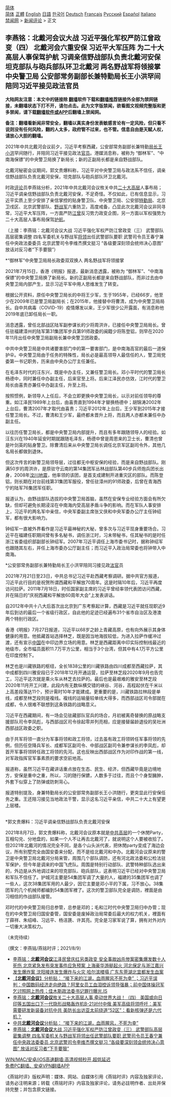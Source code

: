  <!-- 面包屑导航 --> <div class="breadcrumb"><!-- GTranslate: https://gtranslate.io/ -->  <div class="switcher notranslate">  <div class="selected">  <a href="#" onclick="return false;"> 简体</a>  </div>  <div class="option">  <a href="https://www.bannedbook.org" onclick="doGTranslate('zh-CN|zh-CN');jQuery('div.switcher div.selected a').html(jQuery(this).html());return false;" title="简体中文" class="nturl selected"> 简体</a>  <a href="https://www.bannedbook.org/zh-tw/" onclick="doGTranslate('zh-CN|zh-TW');jQuery('div.switcher div.selected a').html(jQuery(this).html());return false;" title="繁體中文" class="nturl"> 正體</a>  <a href="https://www.bannedbook.org/en/" onclick="doGTranslate('zh-CN|en');jQuery('div.switcher div.selected a').html(jQuery(this).html());return false;" title="English" class="nturl"> English</a>  <a href="https://www.bannedbook.org/ja/" onclick="doGTranslate('zh-CN|ja');jQuery('div.switcher div.selected a').html(jQuery(this).html());return false;" title="日本語" class="nturl"> 日語</a>  <a href="https://www.bannedbook.org/ko/" onclick="doGTranslate('zh-CN|ko');jQuery('div.switcher div.selected a').html(jQuery(this).html());return false;" title="한국어" class="nturl"> 한국어</a>  <a href="https://www.bannedbook.org/de/" onclick="doGTranslate('zh-CN|de');jQuery('div.switcher div.selected a').html(jQuery(this).html());return false;" title="Deutsch" class="nturl"> Deutsch</a>  <a href="https://www.bannedbook.org/fr/" onclick="doGTranslate('zh-CN|fr');jQuery('div.switcher div.selected a').html(jQuery(this).html());return false;" title="Français" class="nturl"> Français</a>  <a href="https://www.bannedbook.org/ru/" onclick="doGTranslate('zh-CN|ru');jQuery('div.switcher div.selected a').html(jQuery(this).html());return false;" title="Русский" class="nturl"> Русский</a>  <a href="https://www.bannedbook.org/es/" onclick="doGTranslate('zh-CN|es');jQuery('div.switcher div.selected a').html(jQuery(this).html());return false;" title="Español" class="nturl"> Español</a>  <a href="https://www.bannedbook.org/it/" onclick="doGTranslate('zh-CN|it');jQuery('div.switcher div.selected a').html(jQuery(this).html());return false;" title="Italiano" class="nturl"> Italiano</a>  </div>  </div>      <div class='breadcrumb-sub'><!-- Breadcrumb NavXT 6.3.0 --> <a href="https://www.bannedbook.org/" class="home">禁闻网</a> &gt; <a href="https://www.bannedbook.org/bnews/comments/" class="category">新闻评论</a> &gt; 正文</div></div><h2>李燕铭：北戴河会议大战 习近平强化军权严防江曾政变（四） 北戴河会六重安保 习近平大军压阵 为二十大高层人事保驾护航 习调亲信野战部队负责北戴河安保 坦克部队与砲兵部队环卫北戴河 两名野战军将领接掌中央警卫局 公安部常务副部长兼特勤局长王小洪罕间陪同习近平接见政法官员</h2> <p class="notice"><b>大陆网友注意：本文中的链接除 <a href="https://github.com/bannedbook/fanqiang" >翻墙</a>软件下载和<a href="https://github.com/killgcd/justmysocks/blob/master/README.md">翻墙推荐</a>链接外全部为禁网链接，未翻墙状态下打不开，请勿点击。此为文字版禁闻，欲看图文视频完整版和更多禁闻，请下载<a href="https://github.com/bannedbook/fanqiang">翻墙软件或APP</a>后翻墙上禁闻网。</p><p>备注：翻墙看新闻非常安全，翻墙以真实身份发表敏感言论有一定风险，但只看不说则没有任何风险，翻的人太多，政府管不过来，也不管。信息自由是天赋人权，请放心大胆的翻墙。</b></p>  <div class="entry"> <p></p> <p>2021年中共北戴河会议前夕&#65292;习近平考察西藏&#65292;公安部常务副部长兼特勤<a href="https://www.bannedbook.org/bnews/tag/%E5%B1%80%E9%95%BF/" class="st_tag internal_tag" rel="tag" title="标签 局长 下的日志">局长</a><a href="https://www.bannedbook.org/bnews/tag/%e7%8e%8b%e5%b0%8f%e6%b4%aa/" class="st_tag internal_tag" rel="tag" title="标签 王小洪 下的日志">王小洪</a>罕间随行&#65292;并陪同习近平接见政法<a href="https://www.bannedbook.org/bnews/tag/%E5%AE%98%E5%91%98/" class="st_tag internal_tag" rel="tag" title="标签 官员 下的日志">官员</a>&#12290;港媒消息称&#65292;被称为 &#8220;御林军&#8221;&#12289;&#8220;中南海保镖&#8221;的中央警卫局换了新局长&#65307;新的正副局长都是来自野战部队&#12290;</p> <p>   北戴河秘密会议期间&#65292;郭文贵爆料称&#65292;习近平对中央警卫局与政法系不信任&#65292;调亲信野战部队负责北戴河安保&#65292;坦克部队与砲兵部队环卫北戴河&#12290;</p> <p>时政<span class='wp_keywordlink_affiliate'><a href="https://www.bannedbook.org/bnews/comments/" title="新闻评论" target="_blank">评论</a></span>员李燕铭分析&#65292;2021年中共北戴河会议攸关中共<a href="https://www.bannedbook.org/bnews/tag/%E4%BA%8C%E5%8D%81%E5%A4%A7/" class="st_tag internal_tag" rel="tag" title="标签 二十大 下的日志">二十大</a><span class='wp_keywordlink_affiliate'><a href="https://www.bannedbook.org/bnews/ccpdope/" title="中共高层内幕" target="_blank">高层</a></span>人事布局&#65307;习近平调亲信野战部队负责北戴河安保&#65292;不足奇怪&#12290;不仅如此&#65292;已有信息显示&#65292;习近平实质上至少安排了亲信掌控的贴身警卫队&#12289;中央警卫局&#12289;公安部<a href="https://www.bannedbook.org/bnews/tag/%E7%89%B9%E5%8B%A4%E5%B1%80/" class="st_tag internal_tag" rel="tag" title="标签 特勤局 下的日志">特勤局</a>&#12289;北京卫戌区&#12289;北京武警部队&#12289;<a href="https://www.bannedbook.org/bnews/tag/%e9%87%8e%e6%88%98%e5%86%9b/" class="st_tag internal_tag" rel="tag" title="标签 野战军 下的日志">野战军</a>六重防卫&#65292;高度戒备&#65292;凸显此次北戴河会议非同寻常&#65292;习近平大军压阵&#65292;一方面严防<a href="https://www.bannedbook.org/bnews/tag/%e6%b1%9f%e6%9b%be/" class="st_tag internal_tag" rel="tag" title="标签 江曾 下的日志">江曾</a>反习势力政变企图&#65292;另一方面以军权强势为二十大高层人事布局保驾<a href="https://www.bannedbook.org/bnews/tag/%E6%8A%A4%E8%88%AA/" class="st_tag internal_tag" rel="tag" title="标签 护航 下的日志">护航</a>&#12290;</p> <p>&#65288;上接&#65306;李燕铭&#65306;北戴河会议大战 习近平强化军权严防江曾政变&#65288;三&#65289; 武警部队高层密集调整 四名军委机关与野战军<a href="https://www.bannedbook.org/bnews/tag/%E5%B0%86%E9%A2%86/" class="st_tag internal_tag" rel="tag" title="标签 将领 下的日志">将领</a>出任武警部队要职 武警司令员王春宁兼任中央政法委委员 北京武警司令李维杰撰文挺习 &#8220;各级要深刻领会统帅决心意图&#8221; 放话对反习者&#8220;下手要狠&#8221;&#65289;</p> <p>   *&#8220;御林军&#8221;中央警卫局局长政委双双换人 两名野战军将领接掌 </p> <p>2021年7月15日&#65292;香港&#12298;明报&#12299;报道&#65292;最新消息透露&#65292;被称为 &#8220;御林军&#8221;&#12289;&#8220;中南海保镖&#8221;的中央警卫局换了新局长&#12290;新的正副局长都是来自野战部队&#65292;而非过去由中央警卫局内部产生&#65292;显示习近平军中用人思维发生了转变&#12290;</p> <p>根据公开资料&#65292;原任中央警卫局长的中将王少军&#65292;生于1955年&#65292;已经66岁&#65292;他至少在2009年已是警卫局副局长&#65307;在2015年&#65292;他接替中将曹清&#65292;成为中央警卫局局长&#12290;自中共病毒&#65288;COVID-19&#65289;疫情爆发以来&#65292;王少军很少公开露面&#65292;有消息称他2019年底已卸任局长一职&#12290;</p>  <p>消息透露&#65292;曾任北部战区陆军副参谋长的少将周洪许&#65292;已接任中央警卫局局长&#12290;曾任驻福建漳州的陆军第31集团军步兵第91师政委的闽籍少将陈登铝&#65292;则早在2020年11月出任中央警卫局副局长兼中央警卫团政委&#12290;</p> <p>   中共中央警卫局是中共诸要害部门中的第一要害部门&#65292;是中南海高官的最后一道保护伞&#12290;中央警卫局由于任务的特殊性&#65292;局长必是最高领导人最信任的人&#65292;警卫局党委第一书记职务&#65292;历来由中央办公厅主任兼任&#12290;</p> <p>在毛泽东时代的汪东兴&#65292;既是中办主任&#65292;又兼任警卫局长&#12290;邓小平时代的警卫局长杨德中&#65292;同时兼任中办副主任&#65292;后来官至上将&#12290;后来江泽民亦仿效&#65292;江时代的警卫局长由喜贵亦兼任中办副主任&#65292;升至上将&#12290;</p> <p>按照惯例&#65292;新领导人上任后&#65292;不会立即更换中央警卫局长&#65292;以示对前任领导的尊重&#12290;如江泽民1989年上台后&#65292;由喜贵直到1994年才替换杨德中&#65307;胡锦涛2002年上台后&#65292;曹清2007年才取代由喜贵&#65307;习近平2012年上台后&#65292;王少军到2015年才接任警卫局长&#12290;不过&#65292;曹清和王少军&#65292;最终都未晋升上将&#65292;而且两人亦都未兼任中办副主任&#12290;</p> <p>以往历任警卫局长&#65292;都是中央警卫局内部提升&#65292;而且有多年跟随领导人的经验&#12290;如汪东兴在1940年延安时期就跟随毛泽东&#65292;杨德中曾是周恩来的卫士长&#65292;曹清也曾是叶剑英的贴身警卫&#12290;除曹清后来从中央警卫局长调任北京军区副司令外&#65292;其他几名局长都做到退休&#12290;</p> <p>   但这次传言的新警卫局领导层&#65292;过往都无中枢安保的经验&#65292;而是来自野战部队&#12290;刚满50岁的周洪许&#65292;是原驻守云南的第14集团军丛林战部队第40步兵师炮兵团长出身&#65292;2008年<span class='wp_keywordlink'><a href="https://www.bannedbook.org/forum11/topic347.html" title="四川地震一些华人兴高采烈？" target="_blank">汶川地震</a></span>&#65292;他率领的该团&#65292;是首支成建制开进重灾区的部队&#12290;而陈登铝&#65292;则长期在对台前线第31集团军服役&#65292;曾任驻漳州的91师政委&#65292;后曾在青海西宁的陆军76集团军任职&#12290;</p> <p>报道认为&#65292;由野战部队选拔的中央警卫局首脑&#65292;虽然在安保专业经验方面会有所欠缺&#65292;但却可避免长期浸淫在中南海内受高层矛盾斗争的影响&#12290;而在军队人事安排上&#65292;习近平的两名军中亲信&#65292;中央军委副主席张又侠和中央军委办公厅主任钟绍军&#65292;都有很大影响力&#12290;</p> <p>钟绍军一直被外界看作是习近平最神秘的大秘&#65292;曾多次与习近平现身重要场合&#12290;习近平在福建任职期间曾有多名秘书&#65292;调任浙江时&#65292;习未带秘书&#65292;任其秘书的是时任浙江省委组织部副部长钟绍军&#12290;2007年习近平调任上海市委书记时&#65292;据称钟绍军也跟随其左右&#65292;并任上海市委办公厅副主任&#65307;而习近平入政治局常委也将钟带入中南海&#12290; </p>  <p>   *公安部常务副部长兼特勤局长王小洪罕陪同习接见政<a href="https://www.bannedbook.org/bnews/tag/%E6%B3%95%E5%AE%98/" class="st_tag internal_tag" rel="tag" title="标签 法官 下的日志">法官</a>员</p> <p>2021年7月21日至23日&#65292;中共总书记习近平赴西藏考察调研&#12290;据中共官方报道&#65292;习近平此行目的是祝贺所谓西藏和平解放70周年&#12290;这是时隔10年后&#65292;习近平再度访问拉萨&#12290;2011年7月18日&#65292;时任国家副主席的习近平曾经率领代表团访问西藏&#65292;并在隔日的&#8220;庆祝西藏和平解放60周年大会&#8221;上发表讲话&#12290;</p> <p>自2012年中共十八大后首次出北京到广东考察起计算&#65292;西藏是习近平就任现职近9年后到访的最后一个省级行政区&#65292;自此他的足迹已经遍布31个省市自治区及港澳两个特别行政区&#12290;</p> <p>香港&#12298;明报&#12299;7月27日报道&#65292;习近平以68岁之龄上青藏高原&#65292;也有向外展示其身体健康的用意&#12290;他抵藏首站选择林芝&#65292;既是因当地海拔较低&#65292;为进入拉萨作缓冲过渡&#65292;还有宣示<span class='wp_keywordlink_affiliate'><a href="https://www.bannedbook.org/" title="中国" target="_blank">中国</a></span>在中印边界立场的用意&#12290;林芝是西藏距离中印实际控制线最近的地级市&#65292;全市幅员面积11.7万平方公里&#65292;相当于3个台湾&#65292;但其中有4.1万平方公里在印度控制下&#12290;</p> <p>林芝也是川藏铁路的枢纽&#65292;全长1838公里的川藏铁路由四川成都至西藏拉萨&#65292;其中成都到四川雅安段已于2018年12月开通运营&#65292;拉萨至林芝段2020年9月也告完工&#65292;习近平这次就是乘火车从林芝去拉萨的&#12290;最后也是最艰难的雅安至林芝段2020年11月开工兴建&#65292;此段内有无数纵横交错的峡谷&#12289;河谷&#65292;高程起伏在千米以上高差段落达11个&#65292;预计需时10年才能建成&#12290;更重要的是&#65292;川藏铁路拉林段是单线&#65292;成都至林芝段则是複线&#12290;複线的运输量较单线大得多&#65292;而西部战区司令部就在成都&#65292;令人很难不联想到这条铁路的战略意义&#12290; </p> <p>   习近平在西藏期间&#65292;有一场会见驻藏部队官兵的场合&#65292;月初被离奇替换的原战略支援部队司令李凤彪&#65292;与西部战区司令徐起零并列亮相&#65292;应是接替届龄退役的吴社洲西部战区政委之职&#12290;</p> <p>由于共军将领一直分为军事将领和政工将领&#65292;过去虽有政工将领转任军事将领的先例&#65292;但历任空降兵军长&#12289;成都军区副司令&#12289;中部战区副司令兼参谋长的李凤彪&#65292;却首开军事将领转任政工将领的先河&#12290;这也反映出西部战区作为对印作战的第一线&#65292;对军政指挥官军事素质的要求空前地高&#12290;</p> <p>报道称&#65292;虽然习近平在藏讲话重点放在生态&#12289;民生&#12289;经济&#65292;但西藏毕竟是边境地方&#65292;安保是重中之重&#65292;所以&#65292;习的随行保镳&#65292;人数多于过往&#65292;而且个个身型臃肿&#65292;外套下似穿上了防弹或防刺背心&#12290;</p>  <p>报道特别提及&#65292;身兼特勤局长的公安部常务副部长王小洪随行&#65292;更突显此行安保任务之重&#12290;王还陪习接见当地政法干警&#65292;显示这名习近平亲信&#65292;中共二十大上有望更上层楼&#12290;<br />&nbsp;</p> <p>   *郭文贵爆料&#65306;习近平调亲信野战部队负责北戴河安保</p> <p>2021年8月7日&#65292;郭文贵爆料称&#65292;北戴河会议原本就是<span class='wp_keywordlink_affiliate'><a href="https://www.bannedbook.org/bnews/ccpdope/" title="中共高层" target="_blank">中共高层</a></span>的一个休閒Party&#65292;互相勾兑&#12289;分地盘的&#65292;如果一个人不让再去北戴河了&#65292;就说明这个人要被收拾了&#12290;但2021年北戴河的情况完全不同&#65292;是各个山头派代表&#65292;把休閒party变成了海边会议&#65292;所有别墅完全由国安委来分配&#65292;而不是给北戴河和中办&#12290;北戴河会议原来的警卫是中央警卫局北戴河分局来管&#65292;周围几个部队调防&#65292;还有河北政法委和公检法驻军保护&#65292;但今年是调来的中国飞虎队&#12290;周围是特别行动部队&#12289;武警特种部队选出来的&#65292;外边是从外地调过来的坦克部队&#12289;砲兵部队&#65292;这表明习近平已经对中央警卫局和军队不信任了&#12290;护城河主要是54集团军调了大量的人&#65292;福建的35集团军也调了一些人&#65292;这次38集团军用的人最少&#65292;因它主要是邓小平的下属&#65292;习不放心&#12290;38集团军的几个机械师都编到54集团军裡了&#12290;这次的警卫部队完全是调防&#65292;裡面是由习相信的作战部队接管&#12290;</p> <p>邓时代的中央警卫局归总参管&#65292;总参是邓的&#65307;毛和江时代中央警卫局归中办管&#65307;现在的中央警卫局归国安委管&#65292;国安委是废掉政治局常委后最大的权力机关&#65292;裡面有丁薛祥&#12289;朱绍峰&#12289;习远平&#12289;杨洁篪&#12289;许其亮&#12290;完全是习家军说了算&#65292;拥有对外对内一切重大决策权力&#12290;</p> <p>&#65288;未完待续&#65289;</p> <p>&#65288;撰文&#65306;李燕铭/燕铭时评&#65307;2021/8/9&#65289;</p> <ul class='op-related-articles' title='相关阅读'> <li><a href='https://www.bannedbook.org/bnews/comments/20210809/1602954.html' target='_blank'>李燕铭：<b>北戴河会议</b>江泽民曾庆红另类政变 安全事故凶杀惨案密集爆发数十人死伤 北京紧急发布突发事件应急预案 上海豪华游艇起火 河北保定与浙江嘉兴发生爆炸案 沈阳接连发生爆炸与火灾 哈尔滨楼塌 广东东莞湖北宜都发生血案</a></li> <li><a href='https://www.bannedbook.org/bnews/bannedvideo/20210809/1602791.html' target='_blank'>【<b>北戴河会议</b>】分析贴： “接下来的江湖，血雨腥风不死为幸” ；习近平误判：中国数码经济走向绝路？阿里女员工血泪控诉领导强暴；前中国体操冠军乞讨照网上热传；佳木斯政法委书记罪行曝光.IS</a></li> <li><a href='https://www.bannedbook.org/bnews/comments/20210808/1602496.html' target='_blank'>李燕铭：<b>北戴河会议</b>攸关二十大高层人事 牵动世界大战！（四） 美国或向日印等五国出口下一代隐形战略轰炸机B-21对付中俄 美军高级将领呼吁：美军需要研发新装备对抗中共 美防长出访亚太前绕道“52区”：看新核弹还是六代机？</a></li> <li><a href='https://www.bannedbook.org/bnews/cnnews/20210808/1602471.html' target='_blank'>中共<b>北戴河会议</b>分析贴： “接下来的江湖，血雨腥风，不死为幸”</a></li> <li><a href='https://www.bannedbook.org/bnews/comments/20210808/1602460.html' target='_blank'>李燕铭：<b>北戴河会议</b>大战 习近平强化军权严防江曾政变（三） 武警部队高层密集调整 四名军委机关与野战军将领出任武警部队要职 武警司令员王春宁兼任中央政法委委员 北京武警司令李维杰撰文挺习 “各级要深刻领会统帅决心意图” 放话对反习者“下手要狠”</a></li> </ul> <p class="texttj"> <a href="https://github.com/bannedbook/fanqiang/wiki/V2ray%E6%9C%BA%E5%9C%BA" target="_blank">WIN/MAC/安卓/iOS高速翻墙:高清视频秒开,超低延迟</a><br/> <a href="https://github.com/bannedbook/fanqiang/wiki/%E7%A6%81%E9%97%BB%E7%BD%91%E5%AE%89%E5%8D%93%E7%BF%BB%E5%A2%99%E6%96%B0%E9%97%BBAPP" target="_blank">免费PC翻墙、安卓VPN翻墙APP</a></p><p>&#12298;燕铭时评&#12299;版权声明&#65306;媒体&#12289;网站&#12289;自媒体引用&#12298;燕铭时评&#12299;内容及独家评论&#65292;请务必注明来源&#65307;转载&#12298;燕铭时评&#12299;内容及独家评论&#65292;请务必註明作者&#12289;出处并保持完整&#65307;并包含原文链接&#12290;  </p> <a name='sharetosocial'></a>  <div style="margin-bottom:5px;padding-bottom:5px;clear:both"> <div id="archive-pix-1" class="banner-ads"> <!-- AuctionX Display platform tag START --> <div id="26318x728x90x621x_ADSLOT2" clicktrack="%%CLICK_URL_ESC%%"></div> <!-- AuctionX Display platform tag END --> </div> <div id="archive-pix-2" class="banner-ads"> <!-- AuctionX Display platform tag START --> <div id="26315x300x250x621x_ADSLOT2" clicktrack="%%CLICK_URL_ESC%%"></div> <!-- AuctionX Display platform tag END --> </div> </div>  <div id="archive-pix-1" class="banner-ads"> <!-- AuctionX Display platform tag START --> <div id="26318x728x90x621x_ADSLOT3" clicktrack="%%CLICK_URL_ESC%%"></div> <!-- AuctionX Display platform tag END --> </div> </div><!--END ENTRY--> 